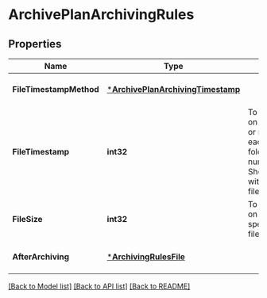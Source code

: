 # ArchivePlanArchivingRules

## Properties
Name | Type | Description | Notes
------------ | ------------- | ------------- | -------------
**FileTimestampMethod** | [***ArchivePlanArchivingTimestamp**](ArchivePlanArchivingTimestamp.md) |  | [optional] [default to null]
**FileTimestamp** | **int32** | To archive files based on the last accessed or modified date of each file within the folder, specify the number of days. Should be supplied with fileTimestampMethod. | [optional] [default to 90]
**FileSize** | **int32** | To archive files based on the size of the file, specify the minimum file size in KB. | [optional] [default to 1]
**AfterArchiving** | [***ArchivingRulesFile**](ArchivingRulesFile.md) |  | [optional] [default to null]

[[Back to Model list]](../README.md#documentation-for-models) [[Back to API list]](../README.md#documentation-for-api-endpoints) [[Back to README]](../README.md)

